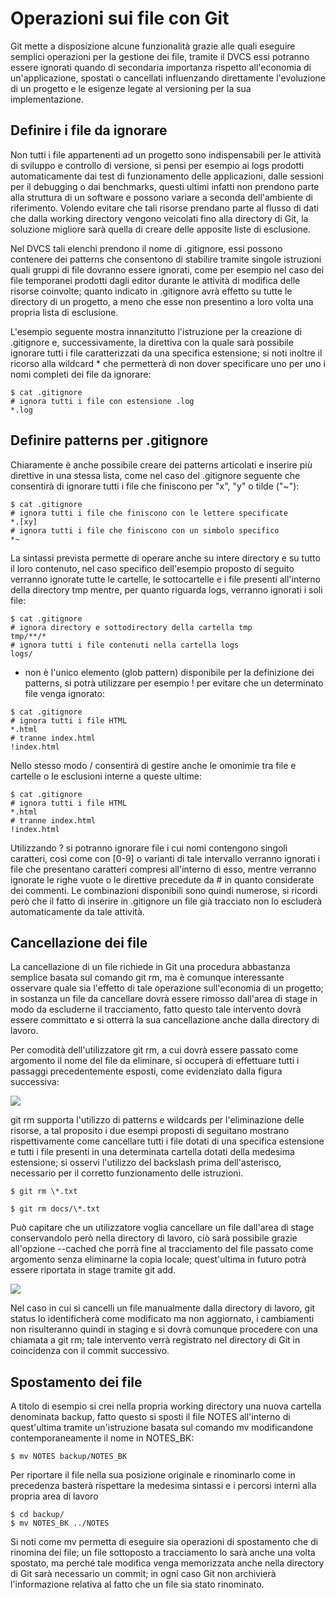 # Operazioni sui file con Git

Git mette a disposizione alcune funzionalità grazie alle quali eseguire semplici operazioni per la gestione dei file, tramite il DVCS essi potranno essere ignorati quando di secondaria importanza rispetto all'economia di un'applicazione, spostati o cancellati influenzando direttamente l'evoluzione di un progetto e le esigenze legate al versioning per la sua implementazione.

## Definire i file da ignorare

Non tutti i file appartenenti ad un progetto sono indispensabili per le attività di sviluppo e controllo di versione, si pensi per esempio ai logs prodotti automaticamente dai test di funzionamento delle applicazioni, dalle sessioni per il debugging o dai benchmarks, questi ultimi infatti non prendono parte alla struttura di un software e possono variare a seconda dell'ambiente di riferimento. Volendo evitare che tali risorse prendano parte al flusso di dati che dalla working directory vengono veicolati fino alla directory di Git, la soluzione migliore sarà quella di creare delle apposite liste di esclusione.

Nel DVCS tali elenchi prendono il nome di .gitignore, essi possono contenere dei patterns che consentono di stabilire tramite singole istruzioni quali gruppi di file dovranno essere ignorati, come per esempio nel caso dei file temporanei prodotti dagli editor durante le attività di modifica delle risorse coinvolte; quanto indicato in .gitignore avrà effetto su tutte le directory di un progetto, a meno che esse non presentino a loro volta una propria lista di esclusione.

L'esempio seguente mostra innanzitutto l'istruzione per la creazione di .gitignore e, successivamente, la direttiva con la quale sarà possibile ignorare tutti i file caratterizzati da una specifica estensione; si noti inoltre il ricorso alla wildcard * che permetterà di non dover specificare uno per uno i nomi completi dei file da ignorare:

```
$ cat .gitignore
# ignora tutti i file con estensione .log
*.log
```

## Definire patterns per .gitignore

Chiaramente è anche possibile creare dei patterns articolati e inserire più direttive in una stessa lista, come nel caso del .gitignore seguente che consentirà di ignorare tutti i file che finiscono per "x", "y" o tilde ("~"):

```
$ cat .gitignore
# ignora tutti i file che finiscono con le lettere specificate
*.[xy]
# ignora tutti i file che finiscono con un simbolo specifico
*~

```

La sintassi prevista permette di operare anche su intere directory e su tutto il loro contenuto, nel caso specifico dell'esempio proposto di seguito verranno ignorate tutte le cartelle, le sottocartelle e i file presenti all'interno della directory tmp mentre, per quanto riguarda logs, verranno ignorati i soli file:


```
$ cat .gitignore
# ignora directory e sottodirectory della cartella tmp
tmp/**/*
# ignora tutti i file contenuti nella cartella logs
logs/

```

* non è l'unico elemento (glob pattern) disponibile per la definizione dei patterns, si potrà utilizzare per esempio ! per evitare che un determinato file venga ignorato:


```
$ cat .gitignore
# ignora tutti i file HTML
*.html
# tranne index.html
!index.html

```

Nello stesso modo / consentirà di gestire anche le omonimie tra file e cartelle o le esclusioni interne a queste ultime:


```
$ cat .gitignore
# ignora tutti i file HTML
*.html
# tranne index.html
!index.html

```

Utilizzando ? si potranno ignorare file i cui nomi contengono singoli caratteri, così come con [0-9] o varianti di tale intervallo verranno ignorati i file che presentano caratteri compresi all'interno di esso, mentre verranno ignorate le righe vuote o le direttive precedute da # in quanto considerate dei commenti. Le combinazioni disponibili sono quindi numerose, si ricordi però che il fatto di inserire in .gitignore un file già tracciato non lo escluderà automaticamente da tale attività.

## Cancellazione dei file

La cancellazione di un file richiede in Git una procedura abbastanza semplice basata sul comando git rm, ma è comunque interessante osservare quale sia l'effetto di tale operazione sull'economia di un progetto; in sostanza un file da cancellare dovrà essere rimosso dall'area di stage in modo da escluderne il tracciamento, fatto questo tale intervento dovrà essere committato e si otterrà la sua cancellazione anche dalla directory di lavoro.

Per comodità dell'utilizzatore git rm, a cui dovrà essere passato come argomento il nome del file da eliminare, si occuperà di effettuare tutti i passaggi precedentemente esposti, come evidenziato dalla figura successiva:

![](https://static.html.it/app/uploads/2015/09/g1.png)

git rm supporta l'utilizzo di patterns e wildcards per l'eliminazione delle risorse, a tal proposito i due esempi proposti di seguitano mostrano rispettivamente come cancellare tutti i file dotati di una specifica estensione e tutti i file presenti in una determinata cartella dotati della medesima estensione; si osservi l'utilizzo del backslash prima dell'asterisco, necessario per il corretto funzionamento delle istruzioni.


```
$ git rm \*.txt

```

```
$ git rm docs/\*.txt

```

Può capitare che un utilizzatore voglia cancellare un file dall'area di stage conservandolo però nella directory di lavoro, ciò sarà possibile grazie all'opzione --cached che porrà fine al tracciamento del file passato come argomento senza eliminarne la copia locale; quest'ultima in futuro potrà essere riportata in stage tramite git add.

![](https://static.html.it/app/uploads/2015/09/g2.png)

Nel caso in cui si cancelli un file manualmente dalla directory di lavoro, git status lo identificherà come modificato ma non aggiornato, i cambiamenti non risulteranno quindi in staging e si dovrà comunque procedere con una chiamata a git rm; tale intervento verrà registrato nel directory di Git in coincidenza con il commit successivo.

## Spostamento dei file

A titolo di esempio si crei nella propria working directory una nuova cartella denominata backup, fatto questo si sposti il file NOTES all'interno di quest'ultima tramite un'istruzione basata sul comando mv modificandone contemporaneamente il nome in NOTES_BK:

```
$ mv NOTES backup/NOTES_BK

```


Per riportare il file nella sua posizione originale e rinominarlo come in precedenza basterà rispettare la medesima sintassi e i percorsi interni alla propria area di lavoro

```
$ cd backup/
$ mv NOTES_BK ../NOTES

```

Si noti come mv permetta di eseguire sia operazioni di spostamento che di rinomina dei file; un file sottoposto a tracciamento lo sarà anche una volta spostato, ma perché tale modifica venga memorizzata anche nella directory di Git sarà necessario un commit; in ogni caso Git non archivierà l'informazione relativa al fatto che un file sia stato rinominato.